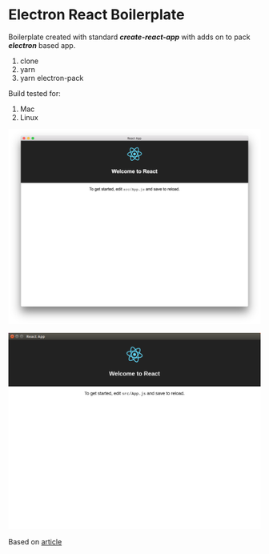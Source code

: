 Electron React Boilerplate
==

Boilerplate created with standard ***create-react-app*** with adds on to pack ***electron*** based app. 

1. clone
2. yarn 
3. yarn electron-pack

Build tested for:
1. Mac
2. Linux

![MAC](public/mac.png "MAC")

![LINUX](public/linux.png "LINUX")

Based on [article](https://medium.com/@kitze/%EF%B8%8F-from-react-to-an-electron-app-ready-for-production-a0468ecb1da3)
 